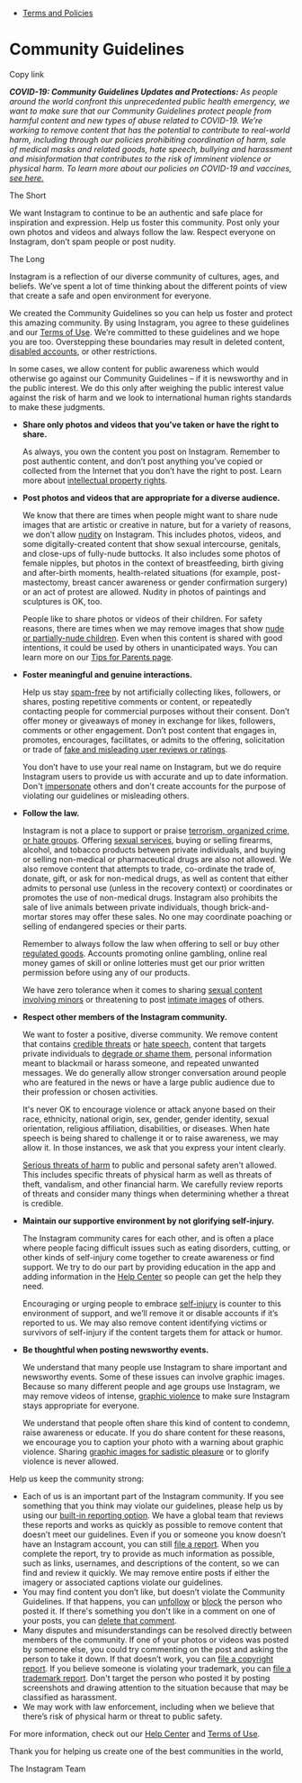 *   [Terms and Policies](https://help.instagram.com/1417489251945243/?helpref=breadcrumb)

Community Guidelines
====================

Copy link

_**COVID-19: Community Guidelines Updates and Protections:** As people around the world confront this unprecedented public health emergency, we want to make sure that our Community Guidelines protect people from harmful content and new types of abuse related to COVID-19. We’re working to remove content that has the potential to contribute to real-world harm, including through our policies prohibiting coordination of harm, sale of medical masks and related goods, hate speech, bullying and harassment and misinformation that contributes to the risk of imminent violence or physical harm. To learn more about our policies on COVID-19 and vaccines, [see here.](https://help.instagram.com/697825587576762?helpref=faq_content)_

The Short

We want Instagram to continue to be an authentic and safe place for inspiration and expression. Help us foster this community. Post only your own photos and videos and always follow the law. Respect everyone on Instagram, don’t spam people or post nudity.

The Long

Instagram is a reflection of our diverse community of cultures, ages, and beliefs. We’ve spent a lot of time thinking about the different points of view that create a safe and open environment for everyone.

We created the Community Guidelines so you can help us foster and protect this amazing community. By using Instagram, you agree to these guidelines and our [Terms of Use](https://www.instagram.com/legal/terms). We’re committed to these guidelines and we hope you are too. Overstepping these boundaries may result in deleted content, [disabled accounts](https://help.instagram.com/366993040048856?helpref=faq_content), or other restrictions.

In some cases, we allow content for public awareness which would otherwise go against our Community Guidelines – if it is newsworthy and in the public interest. We do this only after weighing the public interest value against the risk of harm and we look to international human rights standards to make these judgments.

*   **Share only photos and videos that you’ve taken or have the right to share.**
    
    As always, you own the content you post on Instagram. Remember to post authentic content, and don’t post anything you’ve copied or collected from the Internet that you don’t have the right to post. Learn more about [intellectual property rights](https://help.instagram.com/126382350847838?helpref=faq_content).
    
*   **Post photos and videos that are appropriate for a diverse audience.**
    
    We know that there are times when people might want to share nude images that are artistic or creative in nature, but for a variety of reasons, we don’t allow [nudity](https://l.instagram.com/?u=https%3A%2F%2Fwww.facebook.com%2Fcommunitystandards%2Fadult_nudity_sexual_activity&e=AT1YrBXY4RmKBEGADcl7Wnkm_1okpAFDrgjKqdJuUsWV-Ier17AIeYaxcsEJOrG1fvA_DI83DjE_FR1lAMCY1ewH0HZ8m-MWGbaY5cYzFBAV5NHa3hW1FyFkvEwVITs-31hJPb_PLxezK-PjywVmsg) on Instagram. This includes photos, videos, and some digitally-created content that show sexual intercourse, genitals, and close-ups of fully-nude buttocks. It also includes some photos of female nipples, but photos in the context of breastfeeding, birth giving and after-birth moments, health-related situations (for example, post-mastectomy, breast cancer awareness or gender confirmation surgery) or an act of protest are allowed. Nudity in photos of paintings and sculptures is OK, too.
    
    People like to share photos or videos of their children. For safety reasons, there are times when we may remove images that show [nude or partially-nude children](https://l.instagram.com/?u=https%3A%2F%2Fwww.facebook.com%2Fcommunitystandards%2Fchild_nudity_sexual_exploitation&e=AT1YrBXY4RmKBEGADcl7Wnkm_1okpAFDrgjKqdJuUsWV-Ier17AIeYaxcsEJOrG1fvA_DI83DjE_FR1lAMCY1ewH0HZ8m-MWGbaY5cYzFBAV5NHa3hW1FyFkvEwVITs-31hJPb_PLxezK-PjywVmsg). Even when this content is shared with good intentions, it could be used by others in unanticipated ways. You can learn more on our [Tips for Parents page](https://help.instagram.com/154475974694511/?helpref=faq_content).
    
*   **Foster meaningful and genuine interactions.**
    
    Help us stay [spam-free](https://l.instagram.com/?u=https%3A%2F%2Fwww.facebook.com%2Fcommunitystandards%2Fspam&e=AT1YrBXY4RmKBEGADcl7Wnkm_1okpAFDrgjKqdJuUsWV-Ier17AIeYaxcsEJOrG1fvA_DI83DjE_FR1lAMCY1ewH0HZ8m-MWGbaY5cYzFBAV5NHa3hW1FyFkvEwVITs-31hJPb_PLxezK-PjywVmsg) by not artificially collecting likes, followers, or shares, posting repetitive comments or content, or repeatedly contacting people for commercial purposes without their consent. Don’t offer money or giveaways of money in exchange for likes, followers, comments or other engagement. Don’t post content that engages in, promotes, encourages, facilitates, or admits to the offering, solicitation or trade of [fake and misleading user reviews or ratings](https://l.instagram.com/?u=https%3A%2F%2Fwww.facebook.com%2Fcommunitystandards%2Ffraud_deception&e=AT1YrBXY4RmKBEGADcl7Wnkm_1okpAFDrgjKqdJuUsWV-Ier17AIeYaxcsEJOrG1fvA_DI83DjE_FR1lAMCY1ewH0HZ8m-MWGbaY5cYzFBAV5NHa3hW1FyFkvEwVITs-31hJPb_PLxezK-PjywVmsg).
    
    You don’t have to use your real name on Instagram, but we do require Instagram users to provide us with accurate and up to date information. Don't [impersonate](https://l.instagram.com/?u=https%3A%2F%2Fwww.facebook.com%2Fcommunitystandards%2Fmisrepresentation&e=AT1YrBXY4RmKBEGADcl7Wnkm_1okpAFDrgjKqdJuUsWV-Ier17AIeYaxcsEJOrG1fvA_DI83DjE_FR1lAMCY1ewH0HZ8m-MWGbaY5cYzFBAV5NHa3hW1FyFkvEwVITs-31hJPb_PLxezK-PjywVmsg) others and don't create accounts for the purpose of violating our guidelines or misleading others.
    
*   **Follow the law.**
    
    Instagram is not a place to support or praise [terrorism, organized crime, or hate groups](https://l.instagram.com/?u=https%3A%2F%2Fwww.facebook.com%2Fcommunitystandards%2Fdangerous_individuals_organizations&e=AT1YrBXY4RmKBEGADcl7Wnkm_1okpAFDrgjKqdJuUsWV-Ier17AIeYaxcsEJOrG1fvA_DI83DjE_FR1lAMCY1ewH0HZ8m-MWGbaY5cYzFBAV5NHa3hW1FyFkvEwVITs-31hJPb_PLxezK-PjywVmsg). Offering [sexual services](https://l.instagram.com/?u=https%3A%2F%2Fwww.facebook.com%2Fcommunitystandards%2Fsexual_solicitation&e=AT1YrBXY4RmKBEGADcl7Wnkm_1okpAFDrgjKqdJuUsWV-Ier17AIeYaxcsEJOrG1fvA_DI83DjE_FR1lAMCY1ewH0HZ8m-MWGbaY5cYzFBAV5NHa3hW1FyFkvEwVITs-31hJPb_PLxezK-PjywVmsg), buying or selling firearms, alcohol, and tobacco products between private individuals, and buying or selling non-medical or pharmaceutical drugs are also not allowed. We also remove content that attempts to trade, co-ordinate the trade of, donate, gift, or ask for non-medical drugs, as well as content that either admits to personal use (unless in the recovery context) or coordinates or promotes the use of non-medical drugs. Instagram also prohibits the sale of live animals between private individuals, though brick-and-mortar stores may offer these sales. No one may coordinate poaching or selling of endangered species or their parts.
    
    Remember to always follow the law when offering to sell or buy other [regulated goods](https://l.instagram.com/?u=https%3A%2F%2Fwww.facebook.com%2Fcommunitystandards%2Fregulated_goods&e=AT1YrBXY4RmKBEGADcl7Wnkm_1okpAFDrgjKqdJuUsWV-Ier17AIeYaxcsEJOrG1fvA_DI83DjE_FR1lAMCY1ewH0HZ8m-MWGbaY5cYzFBAV5NHa3hW1FyFkvEwVITs-31hJPb_PLxezK-PjywVmsg). Accounts promoting online gambling, online real money games of skill or online lotteries must get our prior written permission before using any of our products.
    
    We have zero tolerance when it comes to sharing [sexual content involving minors](https://l.instagram.com/?u=https%3A%2F%2Fwww.facebook.com%2Fcommunitystandards%2Fchild_nudity_sexual_exploitation&e=AT1YrBXY4RmKBEGADcl7Wnkm_1okpAFDrgjKqdJuUsWV-Ier17AIeYaxcsEJOrG1fvA_DI83DjE_FR1lAMCY1ewH0HZ8m-MWGbaY5cYzFBAV5NHa3hW1FyFkvEwVITs-31hJPb_PLxezK-PjywVmsg) or threatening to post [intimate images](https://l.instagram.com/?u=https%3A%2F%2Fwww.facebook.com%2Fcommunitystandards%2Fsexual_exploitation_adults&e=AT1YrBXY4RmKBEGADcl7Wnkm_1okpAFDrgjKqdJuUsWV-Ier17AIeYaxcsEJOrG1fvA_DI83DjE_FR1lAMCY1ewH0HZ8m-MWGbaY5cYzFBAV5NHa3hW1FyFkvEwVITs-31hJPb_PLxezK-PjywVmsg) of others.
    
*   **Respect other members of the Instagram community.**
    
    We want to foster a positive, diverse community. We remove content that contains [credible threats](https://l.instagram.com/?u=https%3A%2F%2Fwww.facebook.com%2Fcommunitystandards%2Fcredible_violence&e=AT1YrBXY4RmKBEGADcl7Wnkm_1okpAFDrgjKqdJuUsWV-Ier17AIeYaxcsEJOrG1fvA_DI83DjE_FR1lAMCY1ewH0HZ8m-MWGbaY5cYzFBAV5NHa3hW1FyFkvEwVITs-31hJPb_PLxezK-PjywVmsg) or [hate speech](https://l.instagram.com/?u=https%3A%2F%2Fwww.facebook.com%2Fcommunitystandards%2Fhate_speech&e=AT1YrBXY4RmKBEGADcl7Wnkm_1okpAFDrgjKqdJuUsWV-Ier17AIeYaxcsEJOrG1fvA_DI83DjE_FR1lAMCY1ewH0HZ8m-MWGbaY5cYzFBAV5NHa3hW1FyFkvEwVITs-31hJPb_PLxezK-PjywVmsg), content that targets private individuals to [degrade or shame them](https://l.instagram.com/?u=https%3A%2F%2Fwww.facebook.com%2Fcommunitystandards%2Fbullying&e=AT1YrBXY4RmKBEGADcl7Wnkm_1okpAFDrgjKqdJuUsWV-Ier17AIeYaxcsEJOrG1fvA_DI83DjE_FR1lAMCY1ewH0HZ8m-MWGbaY5cYzFBAV5NHa3hW1FyFkvEwVITs-31hJPb_PLxezK-PjywVmsg), personal information meant to blackmail or harass someone, and repeated unwanted messages. We do generally allow stronger conversation around people who are featured in the news or have a large public audience due to their profession or chosen activities.
    
    It's never OK to encourage violence or attack anyone based on their race, ethnicity, national origin, sex, gender, gender identity, sexual orientation, religious affiliation, disabilities, or diseases. When hate speech is being shared to challenge it or to raise awareness, we may allow it. In those instances, we ask that you express your intent clearly.
    
    [Serious threats of harm](https://l.instagram.com/?u=https%3A%2F%2Fwww.facebook.com%2Fcommunitystandards%2Fcredible_violence&e=AT1YrBXY4RmKBEGADcl7Wnkm_1okpAFDrgjKqdJuUsWV-Ier17AIeYaxcsEJOrG1fvA_DI83DjE_FR1lAMCY1ewH0HZ8m-MWGbaY5cYzFBAV5NHa3hW1FyFkvEwVITs-31hJPb_PLxezK-PjywVmsg) to public and personal safety aren't allowed. This includes specific threats of physical harm as well as threats of theft, vandalism, and other financial harm. We carefully review reports of threats and consider many things when determining whether a threat is credible.
    
*   **Maintain our supportive environment by not glorifying self-injury.**
    
    The Instagram community cares for each other, and is often a place where people facing difficult issues such as eating disorders, cutting, or other kinds of self-injury come together to create awareness or find support. We try to do our part by providing education in the app and adding information in the [Help Center](https://help.instagram.com/) so people can get the help they need.
    
    Encouraging or urging people to embrace [self-injury](https://l.instagram.com/?u=https%3A%2F%2Fwww.facebook.com%2Fcommunitystandards%2Fsuicide_self_injury_violence&e=AT1YrBXY4RmKBEGADcl7Wnkm_1okpAFDrgjKqdJuUsWV-Ier17AIeYaxcsEJOrG1fvA_DI83DjE_FR1lAMCY1ewH0HZ8m-MWGbaY5cYzFBAV5NHa3hW1FyFkvEwVITs-31hJPb_PLxezK-PjywVmsg) is counter to this environment of support, and we’ll remove it or disable accounts if it’s reported to us. We may also remove content identifying victims or survivors of self-injury if the content targets them for attack or humor.
    
*   **Be thoughtful when posting newsworthy events.**
    
    We understand that many people use Instagram to share important and newsworthy events. Some of these issues can involve graphic images. Because so many different people and age groups use Instagram, we may remove videos of intense, [graphic violence](https://l.instagram.com/?u=https%3A%2F%2Fwww.facebook.com%2Fcommunitystandards%2Fgraphic_violence&e=AT1YrBXY4RmKBEGADcl7Wnkm_1okpAFDrgjKqdJuUsWV-Ier17AIeYaxcsEJOrG1fvA_DI83DjE_FR1lAMCY1ewH0HZ8m-MWGbaY5cYzFBAV5NHa3hW1FyFkvEwVITs-31hJPb_PLxezK-PjywVmsg) to make sure Instagram stays appropriate for everyone.
    
    We understand that people often share this kind of content to condemn, raise awareness or educate. If you do share content for these reasons, we encourage you to caption your photo with a warning about graphic violence. Sharing [graphic images for sadistic pleasure](https://l.instagram.com/?u=https%3A%2F%2Fwww.facebook.com%2Fcommunitystandards%2Fcruel_insensitive&e=AT1YrBXY4RmKBEGADcl7Wnkm_1okpAFDrgjKqdJuUsWV-Ier17AIeYaxcsEJOrG1fvA_DI83DjE_FR1lAMCY1ewH0HZ8m-MWGbaY5cYzFBAV5NHa3hW1FyFkvEwVITs-31hJPb_PLxezK-PjywVmsg) or to glorify violence is never allowed.
    

Help us keep the community strong:

*   Each of us is an important part of the Instagram community. If you see something that you think may violate our guidelines, please help us by using our [built-in reporting option](https://help.instagram.com/165828726894770?helpref=faq_content). We have a global team that reviews these reports and works as quickly as possible to remove content that doesn’t meet our guidelines. Even if you or someone you know doesn’t have an Instagram account, you can still [file a report](https://help.instagram.com/contact/383679321740945). When you complete the report, try to provide as much information as possible, such as links, usernames, and descriptions of the content, so we can find and review it quickly. We may remove entire posts if either the imagery or associated captions violate our guidelines.
*   You may find content you don’t like, but doesn’t violate the Community Guidelines. If that happens, you can [unfollow](https://help.instagram.com/286340048138725?helpref=faq_content) or [block](https://help.instagram.com/426700567389543/?helpref=faq_content) the person who posted it. If there's something you don't like in a comment on one of your posts, you can [delete that comment](https://help.instagram.com/289098941190483?helpref=faq_content).
*   Many disputes and misunderstandings can be resolved directly between members of the community. If one of your photos or videos was posted by someone else, you could try commenting on the post and asking the person to take it down. If that doesn’t work, you can [file a copyright report](https://help.instagram.com/126382350847838?helpref=faq_content). If you believe someone is violating your trademark, you can [file a trademark report](https://help.instagram.com/222826637847963?helpref=faq_content). Don't target the person who posted it by posting screenshots and drawing attention to the situation because that may be classified as harassment.
*   We may work with law enforcement, including when we believe that there’s risk of physical harm or threat to public safety.

For more information, check out our [Help Center](https://help.instagram.com/) and [Terms of Use](https://l.instagram.com/?u=http%3A%2F%2Finstagram.com%2Flegal%2Fterms%2F%23&e=AT1YrBXY4RmKBEGADcl7Wnkm_1okpAFDrgjKqdJuUsWV-Ier17AIeYaxcsEJOrG1fvA_DI83DjE_FR1lAMCY1ewH0HZ8m-MWGbaY5cYzFBAV5NHa3hW1FyFkvEwVITs-31hJPb_PLxezK-PjywVmsg).

Thank you for helping us create one of the best communities in the world,

The Instagram Team
